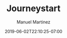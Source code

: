 ---
title: "Journeystart"
date: 2019-06-02T22:10:25-07:00
draft: true
description:
categories:
 -
featured_image:
author: "Manuel Martinez"
---
